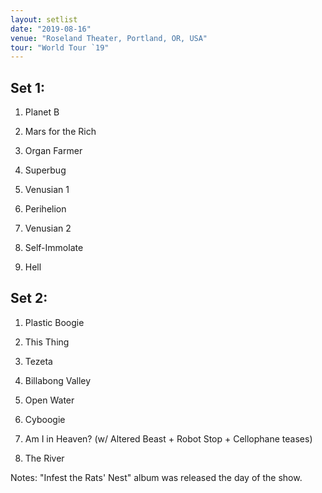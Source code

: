 ```yaml
---
layout: setlist
date: "2019-08-16"
venue: "Roseland Theater, Portland, OR, USA"
tour: "World Tour `19"
---
```



## Set 1: 
 
 1. Planet B

 2. Mars for the Rich

 3. Organ Farmer

 4. Superbug

 5. Venusian 1

 6. Perihelion

 7. Venusian 2

 8. Self-Immolate

 9. Hell

## Set 2:

 1. Plastic Boogie

 2. This Thing

 3. Tezeta

 4. Billabong Valley

 5. Open Water

 6. Cyboogie

 7. Am I in Heaven?
    (w/ Altered Beast + Robot Stop + Cellophane teases)

 8. The River


Notes: "Infest the Rats' Nest" album was released the day of the show.
